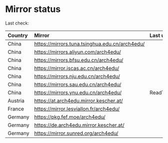 <script src="./time.js"></script>
# Mirror status
Last check: <script type="text/javascript">localize(1692123605.3791127);</script>

|Country|Mirror|Last update|
|:------|:-----|:----------|
|China|https://mirrors.tuna.tsinghua.edu.cn/arch4edu/|<script type="text/javascript">localize(1692080938);</script>|
|China|https://mirrors.aliyun.com/arch4edu/|<script type="text/javascript">localize(1691994635);</script>|
|China|https://mirrors.bfsu.edu.cn/arch4edu/|<script type="text/javascript">localize(1692080938);</script>|
|China|https://mirror.iscas.ac.cn/arch4edu/|<script type="text/javascript">localize(1692080938);</script>|
|China|https://mirrors.nju.edu.cn/arch4edu/|<script type="text/javascript">localize(1692037718);</script>|
|China|https://mirrors.sau.edu.cn/arch4edu/|<script type="text/javascript">localize(1692080938);</script>|
|China|https://mirrors.ynu.edu.cn/arch4edu/|ReadTimeout|
|Austria|https://at.arch4edu.mirror.kescher.at/|<script type="text/javascript">localize(1692080938);</script>|
|France|https://mirror.lesviallon.fr/arch4edu/|<script type="text/javascript">localize(1692080938);</script>|
|Germany|https://pkg.fef.moe/arch4edu/|<script type="text/javascript">localize(1692080938);</script>|
|Germany|https://de.arch4edu.mirror.kescher.at/|<script type="text/javascript">localize(1692080938);</script>|
|Germany|https://mirror.sunred.org/arch4edu/|<script type="text/javascript">localize(1692080938);</script>|

<script src="./tablefilter/tablefilter.js"></script>
<script src="./table.js"></script>